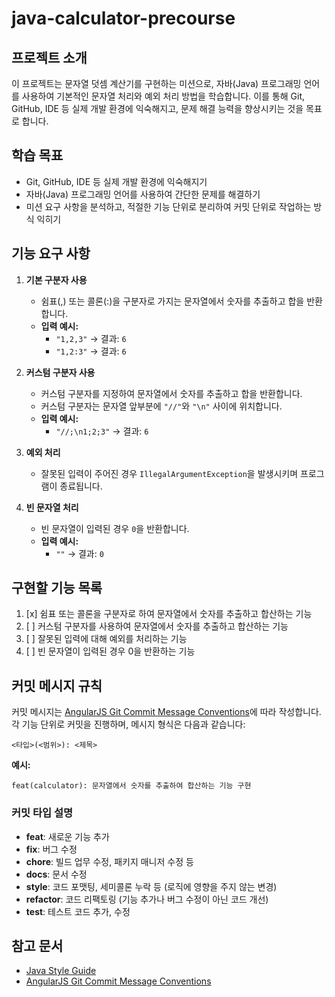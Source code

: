 # java-calculator-precourse

## 프로젝트 소개

이 프로젝트는 문자열 덧셈 계산기를 구현하는 미션으로, 자바(Java) 프로그래밍 언어를 사용하여 기본적인 문자열 처리와 예외 처리 방법을 학습합니다. 이를 통해 Git, GitHub, IDE 등 실제 개발 환경에 익숙해지고, 문제 해결 능력을 향상시키는 것을 목표로 합니다.

## 학습 목표

- Git, GitHub, IDE 등 실제 개발 환경에 익숙해지기
- 자바(Java) 프로그래밍 언어를 사용하여 간단한 문제를 해결하기
- 미션 요구 사항을 분석하고, 적절한 기능 단위로 분리하여 커밋 단위로 작업하는 방식 익히기

## 기능 요구 사항

1. **기본 구분자 사용**
   
   - 쉼표(,) 또는 콜론(:)을 구분자로 가지는 문자열에서 숫자를 추출하고 합을 반환합니다.
   - **입력 예시:**
     - `"1,2,3"` → 결과: `6`
     - `"1,2:3"` → 결과: `6`

2. **커스텀 구분자 사용**
   
   - 커스텀 구분자를 지정하여 문자열에서 숫자를 추출하고 합을 반환합니다.
   - 커스텀 구분자는 문자열 앞부분에 `"//"`와 `"\n"` 사이에 위치합니다.
   - **입력 예시:**
     - `"//;\n1;2;3"` → 결과: `6`

3. **예외 처리**
   
   - 잘못된 입력이 주어진 경우 `IllegalArgumentException`을 발생시키며 프로그램이 종료됩니다.

4. **빈 문자열 처리**
   
   - 빈 문자열이 입력된 경우 `0`을 반환합니다.
   - **입력 예시:**
     - `""` → 결과: `0`

## 구현할 기능 목록

1. [x] 쉼표 또는 콜론을 구분자로 하여 문자열에서 숫자를 추출하고 합산하는 기능
2. [ ] 커스텀 구분자를 사용하여 문자열에서 숫자를 추출하고 합산하는 기능
3. [ ] 잘못된 입력에 대해 예외를 처리하는 기능
4. [ ] 빈 문자열이 입력된 경우 0을 반환하는 기능

## 커밋 메시지 규칙

커밋 메시지는 [AngularJS Git Commit Message Conventions](https://gist.github.com/stephenparish/9941e89d80e2bc58a153)에 따라 작성합니다. 각 기능 단위로 커밋을 진행하며, 메시지 형식은 다음과 같습니다:

```
<타입>(<범위>): <제목>
```

**예시:**

```
feat(calculator): 문자열에서 숫자를 추출하여 합산하는 기능 구현
```

### 커밋 타입 설명

- **feat**: 새로운 기능 추가
- **fix**: 버그 수정
- **chore**: 빌드 업무 수정, 패키지 매니저 수정 등
- **docs**: 문서 수정
- **style**: 코드 포맷팅, 세미콜론 누락 등 (로직에 영향을 주지 않는 변경)
- **refactor**: 코드 리팩토링 (기능 추가나 버그 수정이 아닌 코드 개선)
- **test**: 테스트 코드 추가, 수정

## 참고 문서

- [Java Style Guide](https://google.github.io/styleguide/javaguide.html)
- [AngularJS Git Commit Message Conventions](https://gist.github.com/stephenparish/9941e89d80e2bc58a153)